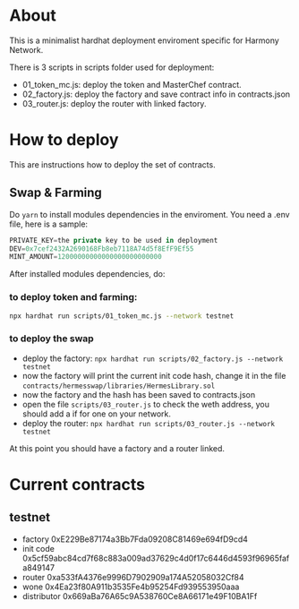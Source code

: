 # About

This is a minimalist hardhat deployment enviroment specific for Harmony Network.

There is 3 scripts in scripts folder used for deployment:

- 01_token_mc.js: deploy the token and MasterChef contract.
- 02_factory.js: deploy the factory and save contract info in contracts.json
- 03_router.js: deploy the router with linked factory.

# How to deploy

This are instructions how to deploy the set of contracts.

## Swap & Farming

Do `yarn` to install modules dependencies in the enviroment.
You need a .env file, here is a sample:

```javascript
PRIVATE_KEY=the private key to be used in deployment
DEV=0x7cef2432A2690168Fb8eb7118A74d5f8EfF9Ef55
MINT_AMOUNT=12000000000000000000000000
```

After installed modules dependencies, do:

### to deploy token and farming:

```bash
npx hardhat run scripts/01_token_mc.js --network testnet
```

### to deploy the swap

- deploy the factory: `npx hardhat run scripts/02_factory.js --network testnet`
- now the factory will print the current init code hash, change it in the file `contracts/hermesswap/libraries/HermesLibrary.sol`
- now the factory and the hash has been saved to contracts.json
- open the file `scripts/03_router.js` to check the weth address, you should add a if for one on your network.
- deploy the router: `npx hardhat run scripts/03_router.js --network testnet`

At this point you should have a factory and a router linked.

# Current contracts

## testnet

- factory 0xE229Be87174a3Bb7Fda09208C81469e694fD9cd4
- init code 0x5cf59abc84cd7f68c883a009ad37629c4d0f17c6446d4593f96965fafa849147
- router 0xa533fA4376e9996D7902909a174A52058032Cf84
- wone 0x4Ea23f80A911b3535Fe4b95254Fd939553950aaa
- distributor 0x669aBa76A65c9A538760Ce8A66171e49F10BA1Ff

